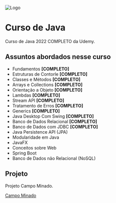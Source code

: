 ![Logo](https://freelogopng.com/images/all_img/1683006915udemy-logo-white.png)

# Curso de Java

Curso de Java 2022 COMPLETO da Udemy.

## Assuntos abordados nesse curso

- Fundamentos **[COMPLETO]**
- Estruturas de Contorle **[COMPLETO]**
- Classes e Métodos **[COMPLETO]**
- Arrays e Collections **[COMPLETO]**
- Orientação a Objeto **[COMPLETO]**
- Lambdas **[COMPLETO]**
- Stream API **[COMPLETO]**
- Tratamento de Erros **[COMPLETO]**
- Generics **[COMPLETO]**
- Java Desktop Com Swing **[COMPLETO]**
- Banco de Dados Relacional **[COMPLETO]**
- Banco de Dados com JDBC **[COMPLETO]**
- Java Persistence API (JPA)
- Modularidade em Java
- JavaFX
- Conceitos sobre Web
- Spring Boot
- Banco de Dados não Relacional (NoSQL)
  

## Projeto

Projeto Campo Minado.

[Campo Minado](https://github.com/EduardoAlvez/CampoMinado)
